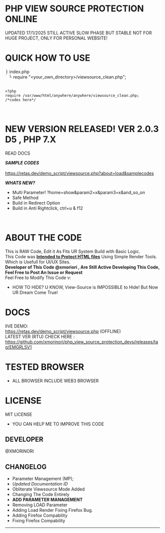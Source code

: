# PHP VIEW SOURCE PROTECTION ONLINE
UPDATED 17/1/2025 STILL ACTIVE
SLOW PHASE BUT STABLE
NOT FOR HUGE PROJECT, ONLY FOR PERSONAL WEBSITE!

# QUICK HOW TO USE
├&nbsp;index.php <br>
&nbsp;&nbsp;&nbsp;└ require "<your_own_directory>/viewsource_clean.php";<br>
  <br>
```
<?php
require /var/www/html/anywhere/anywhere/viewsource_clean.php;
/*codes here*/
```
<br>

# NEW VERSION RELEASED! VER 2.0.3 D5 , PHP 7.X
READ DOCS<br>

*__SAMPLE CODES__*<br><br>
https://retas.dev/demo_script/viewsource.php?about=load&samplecodes<br>

*__WHATS NEW?__*<br>
+ Multi Parameter! ?home=show&param2=x&param3=x&and_so_on<br>
+ Safe Method
+ Build in Redirect Option
+ Build in Anti Rightclick, ctrl+u & f12
<br>

# ABOUT THE CODE
This is RAW Code, Edit it As Fits UR System Build with Basic Logic.<br>
This Code was <b><u>Intended to Protect HTML files</u></b> Using Simple Render Tools.
Which is Usefull for UI/UX Sites.<br>
<b> Developer of This Code @xmoriori , Are Still Active Developing This Code, Feel Free to Post An Issue or Request</b><br>
Feel Free to Modify This Code v:

+ HOW TO HIDE?
U KNOW, View-Source is IMPOSSIBLE to Hide! But Now UR Dream Come True!

# DOCS

lIVE DEMO:<br>
https://retas.dev/demo_script/viewsource.php (OFFLINE)<br>
LATEST VER (RTU) CHECK HERE :<br>
https://github.com/xmorinori/php_view_source_protection_devs/releases/tag/EMGRLSV1<br>

# TESTED BROWSER
+ ALL BROWSER INCLUDE WEB3 BROWSER

# LICENSE
MIT LICENSE
+ YOU CAN HELP ME TO IMPROVE THIS CODE

## DEVELOPER
@XMORINORI

## CHANGELOG
+ Parameter Management (MP);
+ *Updated Documentation ID*
+ Obliterate Viewsource Mode Added
+ Changing The Code Entirely
+ <b>ADD PARAMETER MANAGEMENT</B>
+ Removing LOAD Parameter
+ Adding Load Render Fixing Firefox Bug.
+ Adding Firefox Compability
+ Fixing Firefox Compability

---
